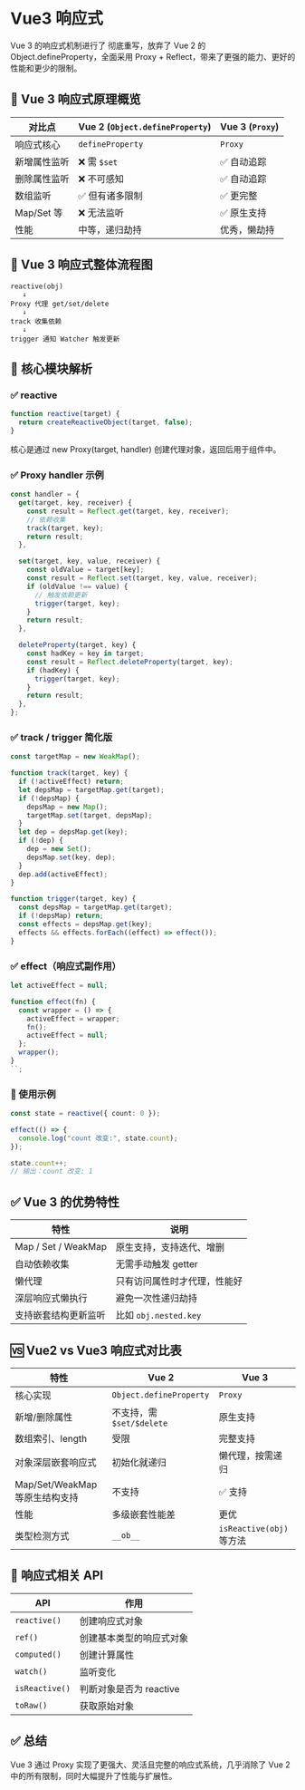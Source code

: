 # Vue3 响应式

Vue 3 的响应式机制进行了 彻底重写，放弃了 Vue 2 的 Object.defineProperty，全面采用 Proxy + Reflect，带来了更强的能力、更好的性能和更少的限制。

## 🧠 Vue 3 响应式原理概览

| 对比点       | Vue 2 (`Object.defineProperty`) | Vue 3 (`Proxy`) |
| ------------ | ------------------------------- | --------------- |
| 响应式核心   | `defineProperty`                | `Proxy`         |
| 新增属性监听 | ❌ 需 `$set`                    | ✅ 自动追踪     |
| 删除属性监听 | ❌ 不可感知                     | ✅ 自动追踪     |
| 数组监听     | ✅ 但有诸多限制                 | ✅ 更完整       |
| Map/Set 等   | ❌ 无法监听                     | ✅ 原生支持     |
| 性能         | 中等，递归劫持                  | 优秀，懒劫持    |

## 🔄 Vue 3 响应式整体流程图

```text
reactive(obj)
   ↓
Proxy 代理 get/set/delete
   ↓
track 收集依赖
   ↓
trigger 通知 Watcher 触发更新
```

## 🧩 核心模块解析

### ✅ reactive

```ts
function reactive(target) {
  return createReactiveObject(target, false);
}
```

核心是通过 new Proxy(target, handler) 创建代理对象，返回后用于组件中。

### ✅ Proxy handler 示例

```ts
const handler = {
  get(target, key, receiver) {
    const result = Reflect.get(target, key, receiver);
    // 依赖收集
    track(target, key);
    return result;
  },

  set(target, key, value, receiver) {
    const oldValue = target[key];
    const result = Reflect.set(target, key, value, receiver);
    if (oldValue !== value) {
      // 触发依赖更新
      trigger(target, key);
    }
    return result;
  },

  deleteProperty(target, key) {
    const hadKey = key in target;
    const result = Reflect.deleteProperty(target, key);
    if (hadKey) {
      trigger(target, key);
    }
    return result;
  },
};
```

### ✅ track / trigger 简化版

```ts
const targetMap = new WeakMap();

function track(target, key) {
  if (!activeEffect) return;
  let depsMap = targetMap.get(target);
  if (!depsMap) {
    depsMap = new Map();
    targetMap.set(target, depsMap);
  }
  let dep = depsMap.get(key);
  if (!dep) {
    dep = new Set();
    depsMap.set(key, dep);
  }
  dep.add(activeEffect);
}

function trigger(target, key) {
  const depsMap = targetMap.get(target);
  if (!depsMap) return;
  const effects = depsMap.get(key);
  effects && effects.forEach((effect) => effect());
}
```

### ✅ effect（响应式副作用）

```ts
let activeEffect = null;

function effect(fn) {
  const wrapper = () => {
    activeEffect = wrapper;
    fn();
    activeEffect = null;
  };
  wrapper();
}
``;
```

### 🧪 使用示例

```ts
const state = reactive({ count: 0 });

effect(() => {
  console.log("count 改变:", state.count);
});

state.count++;
// 输出：count 改变: 1
```

## ✅ Vue 3 的优势特性

| 特性                 | 说明                         |
| -------------------- | ---------------------------- |
| Map / Set / WeakMap  | 原生支持，支持迭代、增删     |
| 自动依赖收集         | 无需手动触发 getter          |
| 懒代理               | 只有访问属性时才代理，性能好 |
| 深层响应式懒执行     | 避免一次性递归劫持           |
| 支持嵌套结构更新监听 | 比如 `obj.nested.key`        |

## 🆚 Vue2 vs Vue3 响应式对比表

| 特性                           | Vue 2                     | Vue 3                    |
| ------------------------------ | ------------------------- | ------------------------ |
| 核心实现                       | `Object.defineProperty`   | `Proxy`                  |
| 新增/删除属性                  | 不支持，需 `$set/$delete` | 原生支持                 |
| 数组索引、length               | 受限                      | 完整支持                 |
| 对象深层嵌套响应式             | 初始化就递归              | 懒代理，按需递归         |
| Map/Set/WeakMap 等原生结构支持 | 不支持                    | ✅ 支持                  |
| 性能                           | 多级嵌套性能差            | 更优                     |
| 类型检测方式                   | `__ob__`                  | `isReactive(obj)` 等方法 |

## 🧠 响应式相关 API

| API            | 作用                     |
| -------------- | ------------------------ |
| `reactive()`   | 创建响应式对象           |
| `ref()`        | 创建基本类型的响应式对象 |
| `computed()`   | 创建计算属性             |
| `watch()`      | 监听变化                 |
| `isReactive()` | 判断对象是否为 reactive  |
| `toRaw()`      | 获取原始对象             |

## ✅ 总结

Vue 3 通过 Proxy 实现了更强大、灵活且完整的响应式系统，几乎消除了 Vue 2 中的所有限制，同时大幅提升了性能与扩展性。
